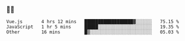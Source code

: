 ### 👨‍💻

<!--START_SECTION:waka-->

```text
Vue.js       4 hrs 12 mins   ██████████████████▓░░░░░░   75.15 %
JavaScript   1 hr 5 mins     █████░░░░░░░░░░░░░░░░░░░░   19.35 %
Other        16 mins         █▒░░░░░░░░░░░░░░░░░░░░░░░   05.03 %
```

<!--END_SECTION:waka-->
